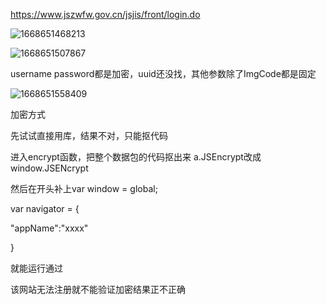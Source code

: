 https://www.jszwfw.gov.cn/jsjis/front/login.do

![1668651468213](C:\Users\konata\AppData\Roaming\Typora\typora-user-images\1668651468213.png)

![1668651507867](C:\Users\konata\AppData\Roaming\Typora\typora-user-images\1668651507867.png)

username password都是加密，uuid还没找，其他参数除了ImgCode都是固定

![1668651558409](C:\Users\konata\AppData\Roaming\Typora\typora-user-images\1668651558409.png)

加密方式

先试试直接用库，结果不对，只能抠代码

进入encrypt函数，把整个数据包的代码抠出来  a.JSEncrypt改成window.JSENcrypt

然后在开头补上var window = global;

var navigator = {

"appName":"xxxx"

}

就能运行通过

该网站无法注册就不能验证加密结果正不正确

